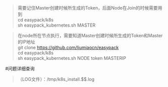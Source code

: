  
>需要记住Master创建时候所生成的Token，后面Node在Join的时候需要用到    
>cd easypack/k8s   
sh easypack_kubernetes.sh MASTER
 
>在node所在节点执行，需要知道Master创建时候所生成的Token和Master的IP地址   
>git clone https://github.com/liumiaocn/easypack   
>cd easypack/k8s   
>sh easypack_kubernetes.sh NODE token MASTERIP


#问题详细查询
>（LOG文件）：/tmp/k8s_install.$$.log
